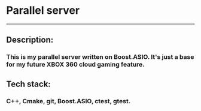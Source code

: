 # Parallel server
---
## Description:
### This is my parallel server written on Boost.ASIO. It's just a base for my future **XBOX 360 cloud gaming** feature.

## Tech stack:
### C++, Cmake, git, Boost.ASIO, ctest, gtest.
